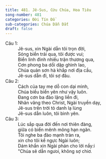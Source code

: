 ```yaml
---
title: 481. Jê-Sus, Cứu Chúa, Hoa Tiêu
song-number: 481
categories: Đời Tín Đồ
sub-categories: Chúa Dẫn Dắt
draft: false
---
```

<dl><dt>Câu 1:</dt><dd data-verse="1">Jê-sus, xin Ngài dẫn tôi trọn đời, <br/>Sóng biển trải qua, tôi được vui; <br/>Biển linh đinh nhiều trận thương qua, <br/>Cơn phong ba dồi dập ghình lao, <br/>Chúa quản sơn hà khắp nơi địa cầu, <br/>Jê-sus dẫn đi, tôi sợ đâu. </dd><dt>Câu 2:</dt><dd data-verse="2">Cách của tay mẹ dỗ con dại mình, <br/>Chúa biểu biển yên như vậy luôn. <br/>Đang cơn ba đào lặng liền đi, <br/>Nhân vâng theo Christ, Ngài truyền dạy, <br/>Jê-sus trên trời tỏ danh lạ lùng <br/>Jê-sus dẫn luôn, tôi bình yên. </dd><dt>Câu 3:</dt><dd data-verse="3">Lúc sắp qua đời đến nơi thiên đàng, <br/>giữa có biển mênh mông hạn ngăn. <br/>Tôi nghe ba đào mạnh tràn ra, <br/>xin cho tôi kề ngực Ngài luôn; <br/>Dám khẩn xin Ngài phán cho lời nầy:i <br/>"Chúa sẽ dẫn ngưoi, không sợ chiơ. </dd></dl>